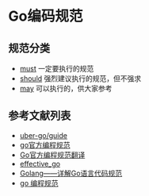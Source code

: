 # Go编码规范

## 规范分类
-  [must](./must)   一定要执行的规范
-  [should](./should) 强烈建议执行的规范，但不强求
- [may](./may)    可以执行的，供大家参考

## 参考文献列表
- [uber-go/guide](https://github.com/xxjwxc/uber_go_guide_cn)
- [go官方编程规范](https://github.com/golang/go/wiki/CodeReviewComments)
- [Go官方编程规范翻译](https://www.gonglin91.com/2018/03/30/go-code-review-comments/)
- [effective_go](https://chingli.com/coding/effective-go/)
- [Golang——详解Go语言代码规范](https://www.cnblogs.com/techflow/p/12740198.html)
- [go 编程规范](https://studygolang.com/articles/12033)





